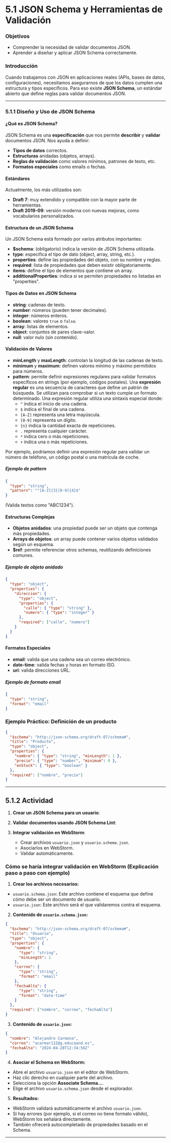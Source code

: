 
# **5.1 JSON Schema y Herramientas de Validación**

### Objetivos

- Comprender la necesidad de validar documentos JSON.
- Aprender a diseñar y aplicar JSON Schema correctamente.

### Introducción

Cuando trabajamos con JSON en aplicaciones reales (APIs, bases de datos, configuraciones), necesitamos asegurarnos de que los datos cumplen una estructura y tipos específicos. Para eso existe **JSON Schema**, un estándar abierto que define reglas para validar documentos JSON.

---

### **5.1.1 Diseño y Uso de JSON Schema**
#### ¿Qué es JSON Schema?
JSON Schema es una **especificación** que nos permite **describir** y **validar** documentos JSON. Nos ayuda a definir:

- **Tipos de datos** correctos.
- **Estructuras** anidadas (objetos, arrays).
- **Reglas de validación** como valores mínimos, patrones de texto, etc.
- **Formatos especiales** como emails o fechas.

#### Estándares
Actualmente, los más utilizados son:

- **Draft 7**: muy extendido y compatible con la mayor parte de herramientas.
- **Draft 2019-09**: versión moderna con nuevas mejoras, como vocabularios personalizados.

#### Estructura de un JSON Schema
Un JSON Schema está formado por varios atributos importantes:

- **$schema**: (obligatorio) indica la versión de JSON Schema utilizada.
- **type**: especifica el tipo de dato (object, array, string, etc.).
- **properties**: define las propiedades del objeto, con su nombre y reglas.
- **required**: lista de propiedades que deben existir obligatoriamente.
- **items**: define el tipo de elementos que contiene un array.
- **additionalProperties**: indica si se permiten propiedades no listadas en "properties".

#### Tipos de Datos en JSON Schema

- **string**: cadenas de texto.
- **number**: números (pueden tener decimales).
- **integer**: números enteros.
- **boolean**: valores `true` o `false`.
- **array**: listas de elementos.
- **object**: conjuntos de pares clave-valor.
- **null**: valor nulo (sin contenido).

#### Validación de Valores

- **minLength** y **maxLength**: controlan la longitud de las cadenas de texto.
- **minimum** y **maximum**: definen valores mínimo y máximo permitidos para números.
- **pattern**: permite definir expresiones regulares para validar formatos específicos en strings (por ejemplo, códigos postales). Una **expresión regular** es una secuencia de caracteres que define un patrón de búsqueda. Se utilizan para comprobar si un texto cumple un formato determinado. Una expresión regular utiliza una sintaxis especial donde:
  - `^` indica el inicio de una cadena.
  - `$` indica el final de una cadena.
  - `[A-Z]` representa una letra mayúscula.
  - `[0-9]` representa un dígito.
  - `{n}` indica la cantidad exacta de repeticiones.
  - `.` representa cualquier carácter.
  - `*` indica cero o más repeticiones.
  - `+` indica una o más repeticiones. 

Por ejemplo, podríamos definir una expresión regular para validar un número de teléfono, un código postal o una matrícula de coche.

##### Ejemplo de pattern
```json
{
  "type": "string",
  "pattern": "^[A-Z]{3}[0-9]{4}$"
}
```
(Valida textos como "ABC1234").

#### Estructuras Complejas
- **Objetos anidados**: una propiedad puede ser un objeto que contenga más propiedades.
- **Arrays de objetos**: un array puede contener varios objetos validados según un esquema.
- **$ref**: permite referenciar otros schemas, reutilizando definiciones comunes.

##### Ejemplo de objeto anidado

```json
{
  "type": "object",
  "properties": {
    "direccion": {
      "type": "object",
      "properties": {
        "calle": { "type": "string" },
        "numero": { "type": "integer" }
      },
      "required": ["calle", "numero"]
    }
  }
}
```

#### Formatos Especiales
- **email**: valida que una cadena sea un correo electrónico.
- **date-time**: valida fechas y horas en formato ISO.
- **uri**: valida direcciones URL.

##### Ejemplo de formato email
```json
{
  "type": "string",
  "format": "email"
}
```

### **Ejemplo Práctico: Definición de un producto**

```json
{
  "$schema": "http://json-schema.org/draft-07/schema#",
  "title": "Producto",
  "type": "object",
  "properties": {
    "nombre": { "type": "string", "minLength": 1 },
    "precio": { "type": "number", "minimum": 0 },
    "enStock": { "type": "boolean" }
  },
  "required": ["nombre", "precio"]
}
```

---

## **5.1.2 Actividad**
1. **Crear un JSON Schema para un usuario**:
2. **Validar documentos usando JSON Schema Lint**:
3. **Integrar validación en WebStorm**:

   - Crear archivos `usuario.json` y `usuario.schema.json`.
   - Asociarlos en WebStorm.
   - Validar automáticamente.

### Cómo se haría integrar validación en WebStorm (Explicación paso a paso con ejemplo)


1. **Crear los archivos necesarios:**

  - `usuario.schema.json`: Este archivo contiene el esquema que define cómo debe ser un documento de usuario.
  - `usuario.json`: Este archivo será el que validaremos contra el esquema.

2. **Contenido de `usuario.schema.json`:**
```json
{
  "$schema": "http://json-schema.org/draft-07/schema#",
  "title": "Usuario",
  "type": "object",
  "properties": {
    "nombre": {
      "type": "string",
      "minLength": 1
    },
    "correo": {
      "type": "string",
      "format": "email"
    },
    "fechaAlta": {
      "type": "string",
      "format": "date-time"
    }
  },
  "required": ["nombre", "correo", "fechaAlta"]
}
```

3. **Contenido de `usuario.json`:**

`````json
{
  "nombre": "Alejandro Carmona",
  "correo": "acarmar112@g.educaand.es",
  "fechaAlta": "2024-04-28T12:34:56Z"
}
`````

4. **Asociar el Schema en WebStorm:**
  - Abre el archivo `usuario.json` en el editor de WebStorm.
  - Haz clic derecho en cualquier parte del archivo.
  - Selecciona la opción **Associate Schema...**.
  - Elige el archivo `usuario.schema.json` desde el explorador.

5. **Resultados:**
  - WebStorm validará automáticamente el archivo `usuario.json`.
  - Si hay errores (por ejemplo, si el correo no tiene formato válido), WebStorm los señalará directamente.
  - También ofrecerá autocompletado de propiedades basado en el Schema.

---

